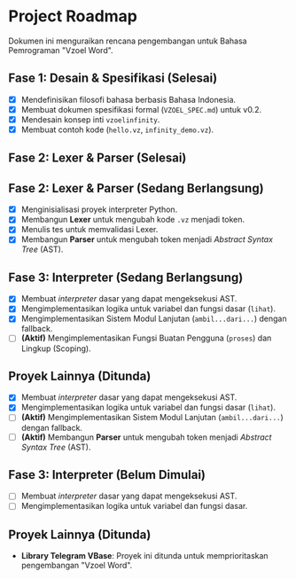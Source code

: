 # Project Roadmap

Dokumen ini menguraikan rencana pengembangan untuk Bahasa Pemrograman "Vzoel Word".

## Fase 1: Desain & Spesifikasi (Selesai)

*   [x] Mendefinisikan filosofi bahasa berbasis Bahasa Indonesia.
*   [x] Membuat dokumen spesifikasi formal (`VZOEL_SPEC.md`) untuk v0.2.
*   [x] Mendesain konsep inti `vzoelinfinity`.
*   [x] Membuat contoh kode (`hello.vz`, `infinity_demo.vz`).

## Fase 2: Lexer & Parser (Selesai)
## Fase 2: Lexer & Parser (Sedang Berlangsung)

*   [x] Menginisialisasi proyek interpreter Python.
*   [x] Membangun **Lexer** untuk mengubah kode `.vz` menjadi token.
*   [x] Menulis tes untuk memvalidasi Lexer.
*   [x] Membangun **Parser** untuk mengubah token menjadi *Abstract Syntax Tree* (AST).

## Fase 3: Interpreter (Sedang Berlangsung)
*   [x] Membuat *interpreter* dasar yang dapat mengeksekusi AST.
*   [x] Mengimplementasikan logika untuk variabel dan fungsi dasar (`lihat`).
*   [x] Mengimplementasikan Sistem Modul Lanjutan (`ambil...dari...`) dengan fallback.
*   [ ] **(Aktif)** Mengimplementasikan Fungsi Buatan Pengguna (`proses`) dan Lingkup (Scoping).

## Proyek Lainnya (Ditunda)

*   [x] Membuat *interpreter* dasar yang dapat mengeksekusi AST.
*   [x] Mengimplementasikan logika untuk variabel dan fungsi dasar (`lihat`).
*   [ ] **(Aktif)** Mengimplementasikan Sistem Modul Lanjutan (`ambil...dari...`) dengan fallback.
*   [ ] **(Aktif)** Membangun **Parser** untuk mengubah token menjadi *Abstract Syntax Tree* (AST).

## Fase 3: Interpreter (Belum Dimulai)

*   [ ] Membuat *interpreter* dasar yang dapat mengeksekusi AST.
*   [ ] Mengimplementasikan logika untuk variabel dan fungsi dasar.

## Proyek Lainnya (Ditunda)

*   **Library Telegram VBase**: Proyek ini ditunda untuk memprioritaskan pengembangan "Vzoel Word".
